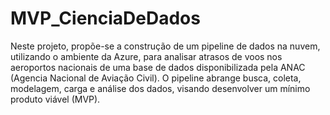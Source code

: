# MVP_CienciaDeDados

Neste projeto, propõe-se a construção de um pipeline de dados na nuvem, utilizando o ambiente da Azure, para analisar atrasos de voos nos aeroportos nacionais de uma base de dados disponibilizada pela ANAC (Agencia Nacional de Aviação Civil).
O pipeline abrange busca, coleta,  modelagem, carga e análise dos dados, visando desenvolver um mínimo produto viável (MVP).
